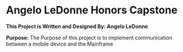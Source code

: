 # Angelo LeDonne Honors Capstone

**This Project is Written and Designed By: Angelo LeDonne**

**Purpose:** The Purpose of this project is to implement communication between a mobile device and the Mainframe
